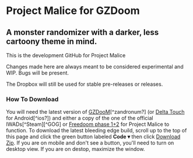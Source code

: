 <h1 id="project-malice-for-gzdoom">Project Malice for GZDoom</h1>
<h2 id="darker-randomizer">A monster randomizer with a darker, less cartoony theme in mind.</h2>

This is the development GitHub for Project Malice

Changes made here are always meant to be considered experimental and WIP. Bugs will be present.

The Dropbox will still be used for stable pre-releases or releases.

<h3 id="how-to-download">How To Download</h3>

You will need the latest version of <a href="https://zdoom.org/downloads" title="GZDooM">GZDooM</a>[^zandronum?] (or <a href="https://play.google.com/store/apps/details?id=com.opentouchgaming.deltatouch&amp;hl=en_US&amp;gl=US" title="Delta Touch">Delta Touch</a> for Android[^ios?]) and either a copy of the one of the official IWADs[^Steam][^GOG] or <a href="https://freedoom.github.io/download.html" title="FreeDoom">Freedoom phase 1+2</a> for Project Malice to function. To download the latest bleeding edge build, scroll up to the top of this page and click the green button labeled <strong>Code &#9662;</strong> then click <a href="https://github.com/TheBlueSavior/Project-Malice/archive/refs/heads/main.zip" title="You can also click here to download.">Download Zip</a>. If you are on mobile and don&#39;t see a button, you&#39;ll need to turn on desktop view. If you are on destop, maximize the window.
